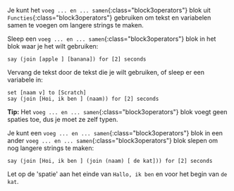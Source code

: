 Je kunt het `voeg ... en ... samen`{:class="block3operators"} blok uit `Functies`{:class="block3operators"} gebruiken om tekst en variabelen samen te voegen om langere strings te maken.

Sleep een `voeg ... en ... samen`{:class="block3operators"} blok in het blok waar je het wilt gebruiken:

```blocks3
say (join [apple ] [banana]) for [2] seconds
```

Vervang de tekst door de tekst die je wilt gebruiken, of sleep er een variabele in:

```blocks3
set [naam v] to [Scratch]
say (join [Hoi, ik ben ] (naam)) for [2] seconds
```

**Tip:** Het `voeg ... en ... samen`{:class="block3operators"} blok voegt geen spaties toe, dus je moet ze zelf typen.

Je kunt een `voeg ... en ... samen`{:class="block3operators"} blok in een ander `voeg ... en ... samen`{:class="block3operators"} blok slepen om nog langere strings te maken:

```blocks3
say (join [Hoi, ik ben ] (join (naam) [ de kat])) for [2] seconds
```

Let op de 'spatie' aan het einde van `Hallo, ik ben` en voor het begin van `de kat`.



